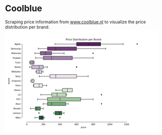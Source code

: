 # Coolblue
Scraping price information from www.coolblue.nl to visualize the price distribution per brand.
![](coolblue.png)
